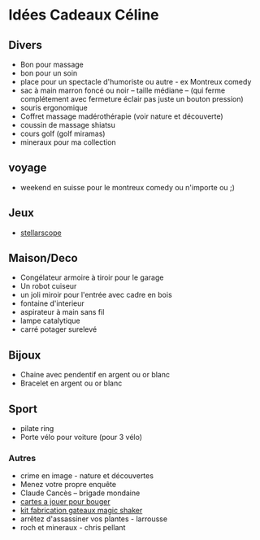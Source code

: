 # Idées Cadeaux Céline

## Divers

- Bon pour massage
- bon pour un soin
- place pour un spectacle d'humoriste ou autre - ex Montreux comedy
- sac à main marron foncé ou noir – taille médiane – (qui ferme complétement avec fermeture éclair pas juste un bouton pression)
- souris ergonomique
- Coffret massage madérothérapie (voir nature et découverte)
- coussin de massage shiatsu
- cours golf (golf miramas)
- mineraux pour ma collection

## voyage

- weekend en suisse pour le montreux comedy
  ou n'importe ou ;)

## Jeux

- [stellarscope](https://www.natureetdecouvertes.com/optique-astronomie/telescopes/accessoires-astronomie/stellarscope-53162410)

## Maison/Deco

- Congélateur armoire à tiroir pour le garage
- Un robot cuiseur
- un joli miroir pour l'entrée avec cadre en bois
- fontaine d'interieur
- aspirateur à main sans fil
- lampe catalytique
- carré potager surelevé

## Bijoux

- Chaine avec pendentif en argent ou or blanc
- Bracelet en argent ou or blanc

## Sport

- pilate ring
- Porte vélo pour voiture (pour 3 vélo)

### Autres

- crime en image - nature et découvertes
- Menez votre propre enquête
- Claude Cancès – brigade mondaine
- [cartes a jouer pour bouger](https://www.natureetdecouvertes.com/livres-loisirs/librairie-bien-etre/activites-physiques/cartes-a-jouer-pour-bouger-10250110)
- [kit fabrication gateaux magic shaker](https://www.natureetdecouvertes.com/thes-epicerie/a-faire-soi-meme/kit-cuisine/kit-fabrication-gateaux-magic-shaker-61186280)
- arrêtez d'assassiner vos plantes - larrousse
- roch et mineraux - chris pellant
